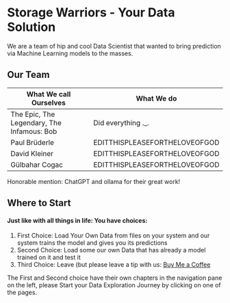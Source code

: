 # Storage Warriors - Your Data Solution

We are a team of hip and cool Data Scientist that wanted to bring prediction via Machine Learning models to the masses.

## Our Team
| What We call Ourselves    | What We do |
| -------------- | -------------- |
| The Epic, The Legendary, The Infamous: Bob            | Did everything .\_. |
| Paul Brüderle  | EDITTHISPLEASEFORTHELOVEOFGOD        |
| David Kleiner| EDITTHISPLEASEFORTHELOVEOFGOD|
| Gülbahar Cogac | EDITTHISPLEASEFORTHELOVEOFGOD|

Honorable mention: ChatGPT and ollama for their great work!

## Where to Start
#### Just like with all things in life: You have choices:
1. First Choice: Load Your Own Data from files on your system and our system trains the model and gives you its predictions
2. Second Choice: Load some our own Data that has already a model trained on it and test it
3. Third Choice: Leave (but please leave a tip with us: [Buy Me a Coffee](https://www.youtube.com/watch?v=dQw4w9WgXcQ)

The First and Second choice have their own chapters in the navigation pane on the left, please Start your Data Exploration Journey by clicking on one of the pages.
